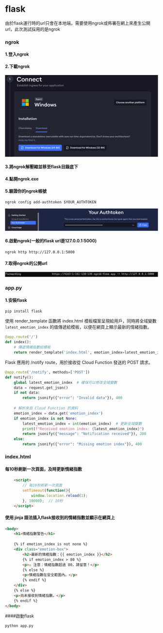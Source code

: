 # flask
由於flask運行時的url只會在本地端，需要使用ngrok或佈署在網上來產生公開url，此次測試採用的是ngrok
### ngrok
#### 1.登入ngrok
#### 2.下載ngrok
![image](README_image/download_ngrok.png)
#### 3.將ngrok解壓縮並移至flask目錄底下
#### 4.點開ngrok.exe
#### 5.驗證你的ngrok帳號
```
ngrok config add-authtoken $YOUR_AUTHTOKEN
```
![image](README_image/ngrok_authtoken.png)
#### 6.啟動ngrok(一般的flask url是127.0.0.1:5000)
```
ngrok http http://127.0.0.1:5000
```
#### 7.取得ngrok的公開url
![image](README_image/ngrok_url.png)

### app.py
#### 1.安裝flask
```
pip install flask
```
使用 render_template 函數將 index.html 模板檔案呈現給用戶，同時將全域變數 `latest_emotion_index` 的值傳遞給模板，以便在網頁上顯示最新的情緒指數。
```python
@app.route('/')
def index():
    # 傳遞情緒指數給模板
    return render_template('index.html', emotion_index=latest_emotion_index)
```
Flask 應用的 /notify route，用於接收從 Cloud Function 發送的 POST 請求。
```python
@app.route('/notify', methods=['POST'])
def notify():
    global latest_emotion_index  # 確保可以修改全域變數
    data = request.get_json()
    if not data:
        return jsonify({"error": "Invalid data"}), 400

    # 解析來自 Cloud Function 的資料
    emotion_index = data.get('emotion_index')
    if emotion_index is not None:
        latest_emotion_index = int(emotion_index)  # 更新全域變數
        print(f"Received emotion index: {latest_emotion_index}")
        return jsonify({"message": "Notification received"}), 200
    else:
        return jsonify({"error": "Missing emotion index"}), 400
```
### index.html
#### 每10秒刷新一次頁面，及時更新情緒指數
```html
    <script>
        // 每10秒刷新一次頁面
        setTimeout(function(){
            window.location.reload(1);
        }, 10000);  // 10秒
    </script>

```
#### 使用 jinja 語法插入flask接收到的情緒指數並顯示在網頁上
```html
<body>
    <h1>情緒指數警告</h1>

    {% if emotion_index is not none %}
    <div class="emotion-box">
        <h2>最新的情緒指數：{{ emotion_index }}</h2>
        {% if emotion_index > 80 %}
        <p>⚠️ 注意：情緒指數超過 80，請留意！</p>
        {% else %}
        <p>情緒指數在安全範圍內。</p>
        {% endif %}
    </div>
    {% else %}
    <p>尚未接收到情緒指數。</p>
    {% endif %}
</body>
```
####啟動flask
```
python app.py
```
